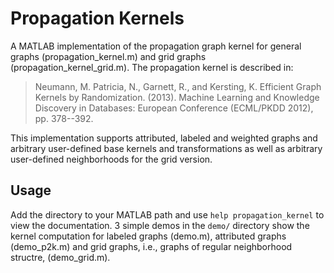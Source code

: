 Propagation Kernels
===================

A MATLAB implementation of the propagation graph kernel for general 
graphs (propagation\_kernel.m) and grid graphs (propagation\_kernel\_grid.m). 
The propagation kernel is described in:

> Neumann, M. Patricia, N., Garnett, R., and Kersting, K. Efficient
> Graph Kernels by Randomization. (2013). Machine Learning and
> Knowledge Discovery in Databases: European Conference (ECML/PKDD
> 2012), pp. 378--392.

This implementation supports attributed, labeled and weighted graphs and 
arbitrary user-defined base kernels and transformations as well as 
arbitrary user-defined neighborhoods for the grid version. 

Usage
-----

Add the directory to your MATLAB path and use `help
propagation_kernel` to view the documentation. 3 simple demos 
in the `demo/` directory show the kernel computation for labeled graphs 
(demo.m), attributed graphs (demo_p2k.m) 
and grid graphs, i.e., graphs of regular neighborhood structre, (demo_grid.m). 
